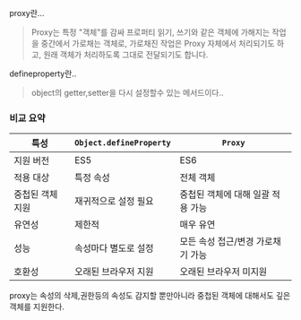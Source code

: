 
proxy란...
> Proxy는 특정 "객체"를 감싸 프로퍼티 읽기, 쓰기와 같은 객체에 가해지는 작업을 중간에서 가로채는 객체로, 가로채진 작업은 Proxy 자체에서 처리되기도 하고, 원래 객체가 처리하도록 그대로 전달되기도 합니다.

defineproperty란..
> object의 getter,setter을 다시 설정할수 있는 메서드이다..
### 비교 요약

| 특성        | `Object.defineProperty` | `Proxy`             |
| --------- | ----------------------- | ------------------- |
| 지원 버전     | ES5                     | ES6                 |
| 적용 대상     | 특정 속성                   | 전체 객체               |
| 중첩된 객체 지원 | 재귀적으로 설정 필요             | 중첩된 객체에 대해 일괄 적용 가능 |
| 유연성       | 제한적                     | 매우 유연               |
| 성능        | 속성마다 별도로 설정             | 모든 속성 접근/변경 가로채기 가능 |
| 호환성       | 오래된 브라우저 지원             | 오래된 브라우저 미지원        |


proxy는 속성의 삭제,권한등의 속성도 감지할 뿐만아니라 중첩된 객체에 대해서도 깊은 객체를 지원한다.